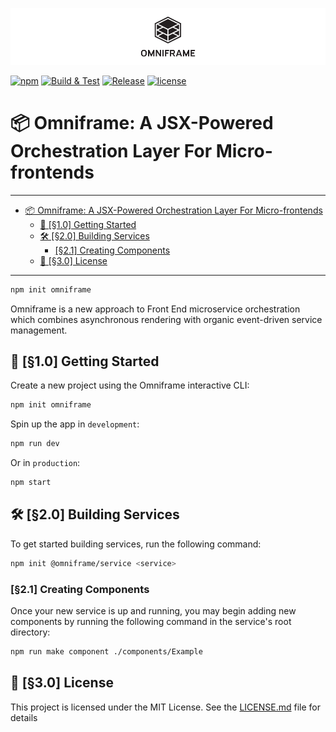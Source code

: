 ![Omniframe][header]

[![npm][npm-badge]][npm-badge-url]
[![Build & Test](https://github.com/omniframe/omniframe/workflows/Build%20&%20Test/badge.svg)](https://github.com/omniframe/omniframe/actions)
[![Release](https://github.com/omniframe/omniframe/workflows/Release/badge.svg)](https://github.com/omniframe/omniframe/actions)
[![license][npm-license]][npm-license-url]

# 📦 Omniframe: A JSX-Powered Orchestration Layer For Micro-frontends

___

- [📦 Omniframe: A JSX-Powered Orchestration Layer For Micro-frontends](#-omniframe-a-jsx-powered-orchestration-layer-for-micro-frontends)
  - [💼 [§1.0] Getting Started](#-10-getting-started)
  - [🛠 [§2.0] Building Services](#-20-building-services)
    - [[§2.1] Creating Components](#21-creating-components)
  - [📄 [§3.0] License](#-30-license)

___

```bash
npm init omniframe
```

Omniframe is a new approach to Front End microservice orchestration which
combines asynchronous rendering with organic event-driven service management.

## 💼 [§1.0] Getting Started

Create a new project using the Omniframe interactive CLI:

```bash
npm init omniframe
```

Spin up the app in `development`:

```bash
npm run dev
```

Or in `production`:

```bash
npm start
```

## 🛠 [§2.0] Building Services

To get started building services, run the following command:

```bash
npm init @omniframe/service <service>
```

### [§2.1] Creating Components

Once your new service is up and running, you may begin adding new components by
running the following command in the service's root directory:

```bash
npm run make component ./components/Example
```

## 📄 [§3.0] License

This project is licensed under the MIT License.
See the [LICENSE.md](LICENSE.md) file for details

[header]: ./.github/readme.png "Omniframe"
[npm-badge]: https://img.shields.io/npm/v/@omniframe/core.svg
[npm-badge-url]: https://www.npmjs.com/package/@omniframe/core
[npm-license]: https://img.shields.io/npm/l/@omniframe/core.svg
[npm-license-url]: https://github.com/omniframe/omniframe/blob/master/LICENSE